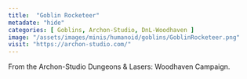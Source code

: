 ```yaml
---
title:  "Goblin Rocketeer"
metadate: "hide"
categories: [ Goblins, Archon-Studio, DnL-Woodhaven ]
image: "/assets/images/minis/humanoid/goblins/GoblinRocketeer.png"
visit: "https://archon-studio.com/"
---
```

From the Archon-Studio Dungeons & Lasers: Woodhaven Campaign.